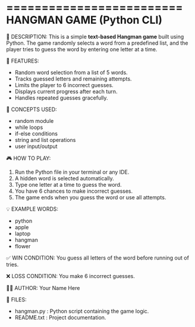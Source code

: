 =========================
HANGMAN GAME (Python CLI)
=========================

📌 DESCRIPTION:
This is a simple **text-based Hangman game** built using Python. 
The game randomly selects a word from a predefined list, and the player 
tries to guess the word by entering one letter at a time.

🔑 FEATURES:
- Random word selection from a list of 5 words.
- Tracks guessed letters and remaining attempts.
- Limits the player to 6 incorrect guesses.
- Displays current progress after each turn.
- Handles repeated guesses gracefully.

🧠 CONCEPTS USED:
- random module
- while loops
- if-else conditions
- string and list operations
- user input/output

🎮 HOW TO PLAY:
1. Run the Python file in your terminal or any IDE.
2. A hidden word is selected automatically.
3. Type one letter at a time to guess the word.
4. You have 6 chances to make incorrect guesses.
5. The game ends when you guess the word or use all attempts.

💡 EXAMPLE WORDS:
- python
- apple
- laptop
- hangman
- flower

✅ WIN CONDITION:
You guess all letters of the word before running out of tries.

❌ LOSS CONDITION:
You make 6 incorrect guesses.

👨‍💻 AUTHOR:
Your Name Here

📁 FILES:
- hangman.py : Python script containing the game logic.
- README.txt  : Project documentation.

